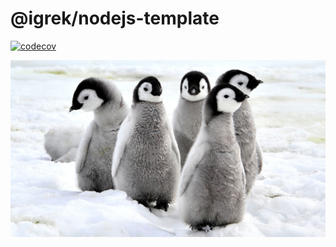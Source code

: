 # @igrek/nodejs-template

[![codecov](https://codecov.io/gh/igrek8/nodejs-template/branch/main/graph/badge.svg?token=X0SI9PU0IR)](https://codecov.io/gh/igrek8/nodejs-template)

![alt](./media/emperor-penguin-chicks.webp)
